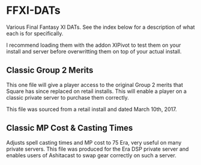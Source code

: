 # FFXI-DATs

Various Final Fantasy XI DATs. See the index below for a description of what each is for specifically.

I recommend loading them with the addon XIPivot to test them on your install and server before overwritting them on top of your actual install.

## Classic Group 2 Merits

This one file will give a player access to the original Group 2 merits that Square has since replaced on retail installs. This will enable a player on a classic private server to purchase them correctly.

This file was sourced from a retail install and dated March 10th, 2017.

## Classic MP Cost & Casting Times

Adjusts spell casting times and MP cost to 75 Era, very useful on many private servers. This file was produced for the Era DSP private server and enables users of Ashitacast to swap gear correctly on such a server.